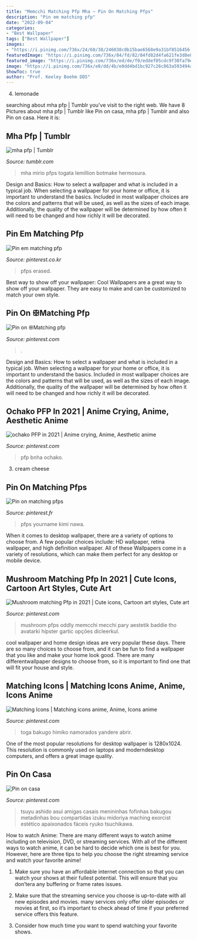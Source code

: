 ```yaml
---
title: "Memcchi Matching Pfp Mha ~ Pin On Matching Pfps"
description: "Pin em matching pfp"
date: "2022-09-04"
categories:
- "Best Wallpaper"
tags: ["Best Wallpaper"]
images:
- "https://i.pinimg.com/736x/24/60/38/246038c0b15bae6568e9a31bf8516456.jpg"
featuredImage: "https://i.pinimg.com/736x/84/fd/82/84fd82d4fa621fe3d8e8058d4e0a4232.jpg"
featured_image: "https://i.pinimg.com/736x/ed/de/f0/eddef05cdc9f30fa79eca318090250a9.jpg"
image: "https://i.pinimg.com/736x/e0/dd/4b/e0dd4bd1bc927c26c863a593494afa57.jpg"
ShowToc: true
author: "Prof. Keeley Boehm DDS"
---
```



4. lemonade 

	

		
searching about mha pfp | Tumblr you've visit to the right web. We have 8 Pictures about mha pfp | Tumblr like Pin on casa, mha pfp | Tumblr and also Pin on casa. Here it is:
		
    
## Mha Pfp | Tumblr

<img loading=lazy src="https://66.media.tumblr.com/311c00380b3e800f435829cfe10c0106/21f653833a7ad35c-a7/s1280x1920/380de6d1037bf20affb45a05b40dce64d0fd5a1d.jpg" onerror="this.onerror=null;this.src='https://tse3.mm.bing.net/th?id=OIP.RrrA2f3w5QzoT7pHIe9E0AHaHa&amp;pid=15.1';" alt="mha pfp | Tumblr">

_Source: tumblr.com_

>mha mirio pfps togata lemillion botmake hermosura. 

	

Design and Basics: How to select a wallpaper and what is included in a typical job.
When selecting a wallpaper for your home or office, it is important to understand the basics. Included in most wallpaper choices are the colors and patterns that will be used, as well as the sizes of each image. Additionally, the quality of the wallpaper will be determined by how often it will need to be changed and how richly it will be decorated.

    
## Pin Em Matching Pfp

<img loading=lazy src="https://i.pinimg.com/736x/74/5f/27/745f279dbefa66f8341b8052038744d4.jpg" onerror="this.onerror=null;this.src='https://tse1.mm.bing.net/th?id=OIP.PH7IC9uQTeNe8TbugzZD1AHaHs&amp;pid=15.1';" alt="Pin em matching pfp">

_Source: pinterest.co.kr_

>pfps erased. 

	

Best way to show off your wallpaper:
Cool Wallpapers are a great way to show off your wallpaper. They are easy to make and can be customized to match your own style.

    
## Pin On ꕥMatching Pfp

<img loading=lazy src="https://i.pinimg.com/736x/24/60/38/246038c0b15bae6568e9a31bf8516456.jpg" onerror="this.onerror=null;this.src='https://tse2.mm.bing.net/th?id=OIP.rjpHpZBu3RJnAD9Hcm1VigHaHa&amp;pid=15.1';" alt="Pin on ꕥMatching pfp">

_Source: pinterest.com_

>. 

	

Design and Basics: How to select a wallpaper and what is included in a typical job.
When selecting a wallpaper for your home or office, it is important to understand the basics. Included in most wallpaper choices are the colors and patterns that will be used, as well as the sizes of each image. Additionally, the quality of the wallpaper will be determined by how often it will need to be changed and how richly it will be decorated.

    
## Ochako PFP In 2021 | Anime Crying, Anime, Aesthetic Anime

<img loading=lazy src="https://i.pinimg.com/736x/84/fd/82/84fd82d4fa621fe3d8e8058d4e0a4232.jpg" onerror="this.onerror=null;this.src='https://tse2.mm.bing.net/th?id=OIP.Ezgl9csn0lvPllSUV5Pq1AHaHa&amp;pid=15.1';" alt="ochako PFP in 2021 | Anime crying, Anime, Aesthetic anime">

_Source: pinterest.com_

>pfp bnha ochako. 

	

3. cream cheese 

    
## Pin On Matching Pfps

<img loading=lazy src="https://i.pinimg.com/736x/ed/de/f0/eddef05cdc9f30fa79eca318090250a9.jpg" onerror="this.onerror=null;this.src='https://tse3.mm.bing.net/th?id=OIP.rbA-eG1xI_Qu82p5YtSUqgHaHb&amp;pid=15.1';" alt="Pin on matching pfps">

_Source: pinterest.fr_

>pfps yourname kimi nawa. 

	

When it comes to desktop wallpaper, there are a variety of options to choose from. A few popular choices include: HD wallpaper, retina wallpaper, and high definition wallpaper. All of these Wallpapers come in a variety of resolutions, which can make them perfect for any desktop or mobile device. 

    
## Mushroom Matching Pfp In 2021 | Cute Icons, Cartoon Art Styles, Cute Art

<img loading=lazy src="https://i.pinimg.com/736x/4d/c1/25/4dc12536a8940a188b7b6f8ba5ae29c8.jpg" onerror="this.onerror=null;this.src='https://tse2.mm.bing.net/th?id=OIP.kp-hY5YQX1vp1zCBVhlESwAAAA&amp;pid=15.1';" alt="Mushroom matching Pfp in 2021 | Cute icons, Cartoon art styles, Cute art">

_Source: pinterest.com_

>mushroom pfps oddly memcchi mecchi pary aestetik baddie tho avatarki hípster gartic opções dicleerkul. 

	

cool wallpaper and home design ideas are very popular these days. There are so many choices to choose from, and it can be fun to find a wallpaper that you like and make your home look good. There are many differentwallpaper designs to choose from, so it is important to find one that will fit your house and style.

    
## Matching Icons | Matching Icons Anime, Anime, Icons Anime

<img loading=lazy src="https://i.pinimg.com/736x/a1/c0/ac/a1c0ac7998bb63b5b950183e76f13428.jpg" onerror="this.onerror=null;this.src='https://tse3.mm.bing.net/th?id=OIP.vARyhm2nmtRghtg2oiUjHAAAAA&amp;pid=15.1';" alt="Matching Icons | Matching icons anime, Anime, Icons anime">

_Source: pinterest.com_

>toga bakugo himiko namorados yandere abrir. 

	

One of the most popular resolutions for desktop wallpaper is 1280x1024. This resolution is commonly used on laptops and moderndesktop computers, and offers a great image quality.

    
## Pin On Casa

<img loading=lazy src="https://i.pinimg.com/736x/e0/dd/4b/e0dd4bd1bc927c26c863a593494afa57.jpg" onerror="this.onerror=null;this.src='https://tse4.mm.bing.net/th?id=OIP.e2C3evwo7rgQ0o0SHuJB9AHaHa&amp;pid=15.1';" alt="Pin on casa">

_Source: pinterest.com_

>tsuyu ashido asui amigas casais menininhas fofinhas bakugou metadinhas bou compartidas izuku midoriya maching exorcist estético apaixonados fáceis ryuko tsuchikawa. 

	

How to watch Anime: There are many different ways to watch anime including on television, DVD, or streaming services.
With all of the different ways to watch anime, it can be hard to decide which one is best for you. However, here are three tips to help you choose the right streaming service and watch your favorite anime!
1. Make sure you have an affordable internet connection so that you can watch your shows at their fullest potential. This will ensure that you don’tera any buffering or frame rates issues.

2. Make sure that the streaming service you choose is up-to-date with all new episodes and movies. many services only offer older episodes or movies at first, so it’s important to check ahead of time if your preferred service offers this feature.

3. Consider how much time you want to spend watching your favorite shows.

